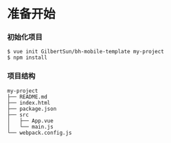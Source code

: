 # 准备开始

### 初始化项目

```
$ vue init GilbertSun/bh-mobile-template my-project
$ npm install
```

### 项目结构

```
my-project
├── README.md
├── index.html
├── package.json
├── src
│   ├── App.vue
│   └── main.js
└── webpack.config.js
```

